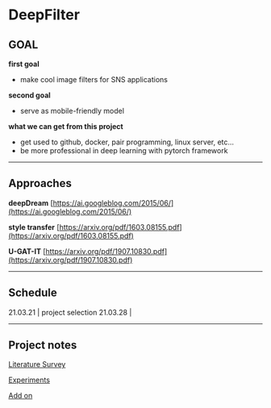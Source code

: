 # DeepFilter

## GOAL

**first goal**

- make cool image filters for SNS applications

**second goal**

- serve as mobile-friendly model

**what we can get from this project**

- get used to github, docker, pair programming, linux server, etc...
- be more professional in deep learning with pytorch framework

---

## Approaches

**deepDream**
[https://ai.googleblog.com/2015/06/](https://ai.googleblog.com/2015/06/)

**style transfer**
[https://arxiv.org/pdf/1603.08155.pdf](https://arxiv.org/pdf/1603.08155.pdf)

**U-GAT-IT**
[https://arxiv.org/pdf/1907.10830.pdf](https://arxiv.org/pdf/1907.10830.pdf)

---

## Schedule

21.03.21 | project selection
21.03.28 | 

---

## Project notes

[Literature Survey](docs/Literature%20Survey%20e324cc6db98e41d18a80cfa83687cc6a.md)

[Experiments](docs/Experiments%207d1ae82403504ba0af1c696fd23c8ec7.md)

[Add on](docs/Add%20on%200f0803256a6a4c20aab7794cf3a538e6.md)